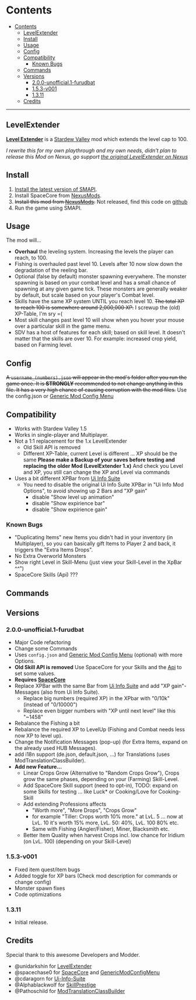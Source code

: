 
# Contents
- [Contents](#contents)
  - [LevelExtender](#levelextender)
  - [Install](#install)
  - [Usage](#usage)
  - [Config](#config)
  - [Compatibility](#compatibility)
    - [Known Bugs](#known-bugs)
  - [Commands](#commands)
  - [Versions](#versions)
    - [2.0.0-unofficial.1-furudbat](#200-unofficial1-furudbat)
    - [1.5.3-v001](#153-v001)
    - [1.3.11](#1311)
  - [Credits](#credits)
 --------------------------------------------------------

## LevelExtender

[**Level Extender**](https://www.nexusmods.com/stardewvalley/mods/1471) is a [Stardew Valley](http://stardewvalley.net/) mod which extends the level cap to 100.

_I rewrite this for my own playthrough and my own needs, didn't plan to release this Mod on Nexus, go support [the original LevelExtender on Nexus](https://www.nexusmods.com/stardewvalley/mods/1471)_

## Install

1. [Install the latest version of SMAPI](https://smapi.io).
2. Install SpaceCore from [NexusMods](https://www.nexusmods.com/stardewvalley/mods/1348).
3. ~~Install this mod from [NexusMods](https://www.nexusmods.com/stardewvalley/mods/1471).~~ Not released, find this code on [github](https://github.com/furudbat/Stardew-Mods/tree/master/Mods/LevelExtender)
4. Run the game using SMAPI.

## Usage

The mod will...

* **Overhaul** the leveling system. Increasing the levels the player can reach, to 100.
* Fishing is overhauled past level 10. Levels after 10 now slow down the degradation of the reeling bar.
* Optional (false by default) monster spawning everywhere. The monster spawning is based on your combat level and has a small chance of spawning at any given game tick. These monsters are generally weaker by default, but scale based on your player's Combat level. 
* Skills have the same XP system UNTIL you reach level 10. ~~The total XP to reach 100 is somewhere around 2,000,000 XP.~~ I screwup the (old) XP-Table, I'm sry =(
* Most skill changes past level 10 will show when you hover your mouse over a particular skill in the game menu.
* SDV has a host of features for each skill; based on skill level. It doesn't matter that the skills are over 10. For example: increased crop yield, based on Farming level.

## Config

~~A `username_(numbers).json` will appear in the mod's folder after you run the game once. It is **STRONGLY** recommended to not change anything in this file. It has a very high chance of causing corruption with the mod files.~~
Use the config.json or [Generic Mod Config Menu](https://www.nexusmods.com/stardewvalley/mods/5098)

## Compatibility

* Works with Stardew Valley 1.5
* Works in single-player and Multiplayer.
* Not a 1:1 replacement for the 1.x LevelExtender
   * Old Skill API is removed
   * Different XP-Table, current Level is different ... XP should be the same
     **Please make a Backup of your saves before testing and replacing the older Mod (LevelExtender 1.x)**
     And check you Level and XP, you still can change the XP and Level via commands
* Uses a bit different XPBar from [Ui Info Suite](https://www.nexusmods.com/stardewvalley/mods/1150)
   * You need to disable the original Ui Info Suite XPBar in "Ui Info Mod Options", to avoid showing up 2 Bars and "XP gain"
      * disable "Show level up animation"
      * disable "Show expirience bar"
      * disable "Show expirience gain"

### Known Bugs

 * "Duplicating Items" new Items you didn't had in your inventory (in Multiplayer), 
   so you can basically gift Items to Player 2 and back, it triggers the "Extra Items Drops".
 * No Extra Overworld Monsters
 * Show right Level in Skill-Menu (just view your Skill-Level in the XpBar ^^")
 * SpaceCore Skills (Api) ???

## Commands

## Versions

### 2.0.0-unofficial.1-furudbat

 * Major Code refactoring
 * Change some Commands
 * Uses `config.json` and [Generic Mod Config Menu](https://www.nexusmods.com/stardewvalley/mods/5098) (optional) with more Options.
 * **Old Skill API is removed** Use SpaceCore for your Skills and the [Api](Api.cs) to set some values.
 * **Requires [SpaceCore](https://www.nexusmods.com/stardewvalley/mods/1348)**
 * Replace XPBar with the same Bar from [Ui Info Suite](https://www.nexusmods.com/stardewvalley/mods/1150) and add "XP gain"-Messages (also from Ui Info Suite).
    * Replace big numbers (required XP) in the XPbar with "0/10k" (instead of "0/10000")
    * Replace even bigger numbers with "XP until next level" like this "~1458"
 * Rebalance the Fishing a bit
 * Rebalance the required XP to LevelUp (Fishing and Combat needs less now XP to level up).
 * Change the Notification Messages (pop-up) (for Extra Items, expand on the already used HUB Messages).
 * add i18n support (de.json, default.json, ...) for Translations (uses ModTranslationClassBuilder).
 * **Add new Feature...**
    * Linear Crops Grow (Alternative to "Random Crops Grow"), Crops grow the same phases, depending on your (Farming) Skill-Level.
    * Add SpaceCore Skill support (need to opt-in), TODO: expand on some Skills for testing ... like Luck* or Cooking/Love for Cooking-Skill
    * Add extending Professions affects
       * "Worth more", "More Drops", "Crops Grow"
       * for example "Tiller: Crops worth 10% more." at LvL. 5 ... now at LvL. 10 it's worth 15% more, LvL. 50: 40%, LvL. 100 80% etc.
       * Same with Fishing (Angler/Fisher), Miner, Blacksmith etc.
    * Better Item Quality when harvest Crops incl. low chance for Iridium (on LvL. 100) (depending on your Skill-Level)


### 1.5.3-v001

 * Fixed item quest/item bugs
 * Added toggle for XP bars (Check mod description for commands or change config)
 * Monster spawn fixes 
 * Code optimizations

### 1.3.11

 * Initial release.


## Credits

Special thank to this awesome Developers and Modder.

 * @unidarkshin for [LevelExtender](https://github.com/unidarkshin/Stardew-Mods/tree/master/Mods/LevelExtender)
 * @spacechase0 for [SpaceCore](https://github.com/spacechase0/SpaceCore_SDV) and [GenericModConfigMenu](https://github.com/spacechase0/GenericModConfigMenu)
 * @cdaragorn for [Ui-Info-Suite](https://github.com/cdaragorn/Ui-Info-Suite)
 * @Alphablackwolf for [SkillPrestige](https://github.com/Alphablackwolf/SkillPrestige)
 * @Pathoschild for [ModTranslationClassBuilder](https://github.com/Pathoschild/SMAPI-ModTranslationClassBuilder)
